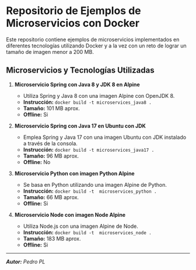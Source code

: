 # Repositorio de Ejemplos de Microservicios con Docker

Este repositorio contiene ejemplos de microservicios implementados en diferentes tecnologías utilizando Docker y a la vez con un reto de lograr un tamaño de imagen menor a 200 MB.

## Microservicios y Tecnologías Utilizadas

1. **Microservicio Spring con Java 8 y JDK 8 en Alpine** 
   - Utiliza Spring y Java 8 con una imagen Alpine con OpenJDK 8.
   - **Instrucción:** ```docker build -t microservices_java8 .```
   - **Tamaño:** 101 MB aprox.
   - **Offline:** Si

2. **Microservicio Spring con Java 17 en Ubuntu con JDK**
   - Emplea Spring y Java 17 con una imagen Ubuntu con JDK instalado a través de la consola.
   - **Instrucción:** ```docker build -t microservices_java17 .```
   - **Tamaño:** 96 MB aprox.
   - **Offline:** No

3. **Microservicio Python con imagen Python Alpine**
   - Se basa en Python utilizando una imagen Alpine de Python.
   - **Instrucción:** ```docker build -t  microservices_python .```
   - **Tamaño:** 66 MB aprox.
   - **Offline:** Si

4. **Microservicio Node con imagen Node Alpine**
   - Utiliza Node.js con una imagen Alpine de Node.
   - **Instrucción:** ```docker build -t  microservices_node .```
   - **Tamaño:** 183 MB aprox.
   - **Offline:** Si

---

_**Autor:** Pedro PL_ 
